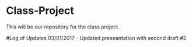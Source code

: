 # Class-Project
This will be our repository for the class project.


#Log of Updates
03/01/2017 - Updated preseantation with second draft #2
